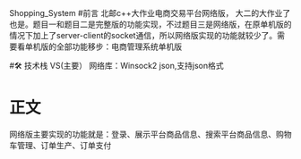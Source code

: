 Shopping_System
#前言
北邮c++大作业电商交易平台网络版， 大二的大作业了也是。题目一和题目二是完整版的功能实现，不过题目三是网络版，在原单机版的情况下加上了server-client的socket通信，所以网络版实现的功能就较少了。需要看单机版的全部功能移步：电商管理系统单机版

#🛠️ 技术栈
VS(主要）
网络库：Winsock2
json,支持json格式
# 正文
网络版主要实现的功能就是：登录、展示平台商品信息、搜索平台商品信息、购物车管理、订单生产、订单支付
